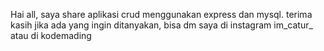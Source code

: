 Hai all, saya share aplikasi crud menggunakan express dan mysql. terima kasih jika ada yang ingin ditanyakan, bisa dm saya di instagram im_catur_ atau di kodemading
